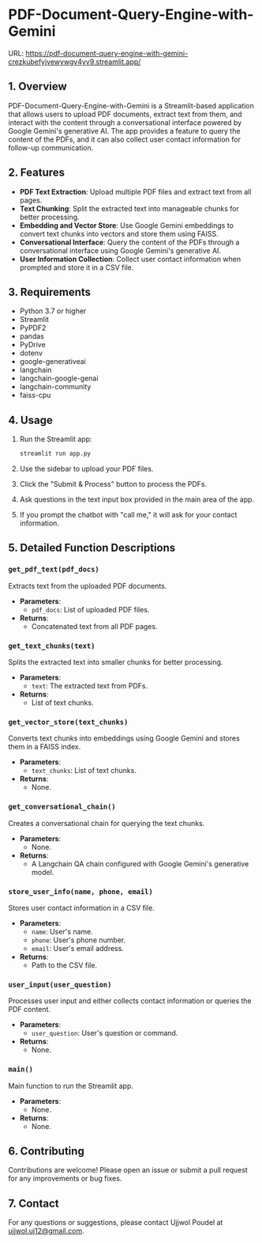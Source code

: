 # PDF-Document-Query-Engine-with-Gemini

URL: https://pdf-document-query-engine-with-gemini-crezkubefyjvewywgy4yv9.streamlit.app/

## 1. Overview

PDF-Document-Query-Engine-with-Gemini is a Streamlit-based application that allows users to upload PDF documents, extract text from them, and interact with the content through a conversational interface powered by Google Gemini's generative AI. The app provides a feature to query the content of the PDFs, and it can also collect user contact information for follow-up communication.

## 2. Features

- **PDF Text Extraction**: Upload multiple PDF files and extract text from all pages.
- **Text Chunking**: Split the extracted text into manageable chunks for better processing.
- **Embedding and Vector Store**: Use Google Gemini embeddings to convert text chunks into vectors and store them using FAISS.
- **Conversational Interface**: Query the content of the PDFs through a conversational interface using Google Gemini's generative AI.
- **User Information Collection**: Collect user contact information when prompted and store it in a CSV file.

## 3. Requirements

- Python 3.7 or higher
- Streamlit
- PyPDF2
- pandas
- PyDrive
- dotenv
- google-generativeai
- langchain
- langchain-google-genai
- langchain-community
- faiss-cpu


## 4. Usage

1. Run the Streamlit app:
   ```bash
   streamlit run app.py
   ```

2. Use the sidebar to upload your PDF files.

3. Click the "Submit & Process" button to process the PDFs.

4. Ask questions in the text input box provided in the main area of the app.

5. If you prompt the chatbot with "call me," it will ask for your contact information.

## 5. Detailed Function Descriptions

### `get_pdf_text(pdf_docs)`

Extracts text from the uploaded PDF documents.

- **Parameters**: 
  - `pdf_docs`: List of uploaded PDF files.
- **Returns**: 
  - Concatenated text from all PDF pages.

### `get_text_chunks(text)`

Splits the extracted text into smaller chunks for better processing.

- **Parameters**: 
  - `text`: The extracted text from PDFs.
- **Returns**: 
  - List of text chunks.

### `get_vector_store(text_chunks)`

Converts text chunks into embeddings using Google Gemini and stores them in a FAISS index.

- **Parameters**: 
  - `text_chunks`: List of text chunks.
- **Returns**: 
  - None.

### `get_conversational_chain()`

Creates a conversational chain for querying the text chunks.

- **Parameters**: 
  - None.
- **Returns**: 
  - A Langchain QA chain configured with Google Gemini's generative model.

### `store_user_info(name, phone, email)`

Stores user contact information in a CSV file.

- **Parameters**: 
  - `name`: User's name.
  - `phone`: User's phone number.
  - `email`: User's email address.
- **Returns**: 
  - Path to the CSV file.

### `user_input(user_question)`

Processes user input and either collects contact information or queries the PDF content.

- **Parameters**: 
  - `user_question`: User's question or command.
- **Returns**: 
  - None.

### `main()`

Main function to run the Streamlit app.

- **Parameters**: 
  - None.
- **Returns**: 
  - None.

## 6. Contributing

Contributions are welcome! Please open an issue or submit a pull request for any improvements or bug fixes.

## 7. Contact

For any questions or suggestions, please contact Ujjwol Poudel at ujjwol.uj12@gmail.com.

